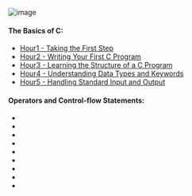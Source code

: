 ![image](https://user-images.githubusercontent.com/95341497/188278550-8271bbd2-f6bc-4488-a830-04dfb9d3d668.png)


#### The Basics of C:
* [Hour1 - Taking the First Step]()
* [Hour2 - Writing Your First C Program]()
* [Hour3 - Learning the Structure of a C Program]()
* [Hour4 - Understanding Data Types and Keywords]()
* [Hour5 - Handling Standard Input and Output]()

#### Operators and Control-flow Statements:
* []()
* []()
* []()
* []()
* []()
* []()
* []()
* []()
* []()


#### 
#### 














